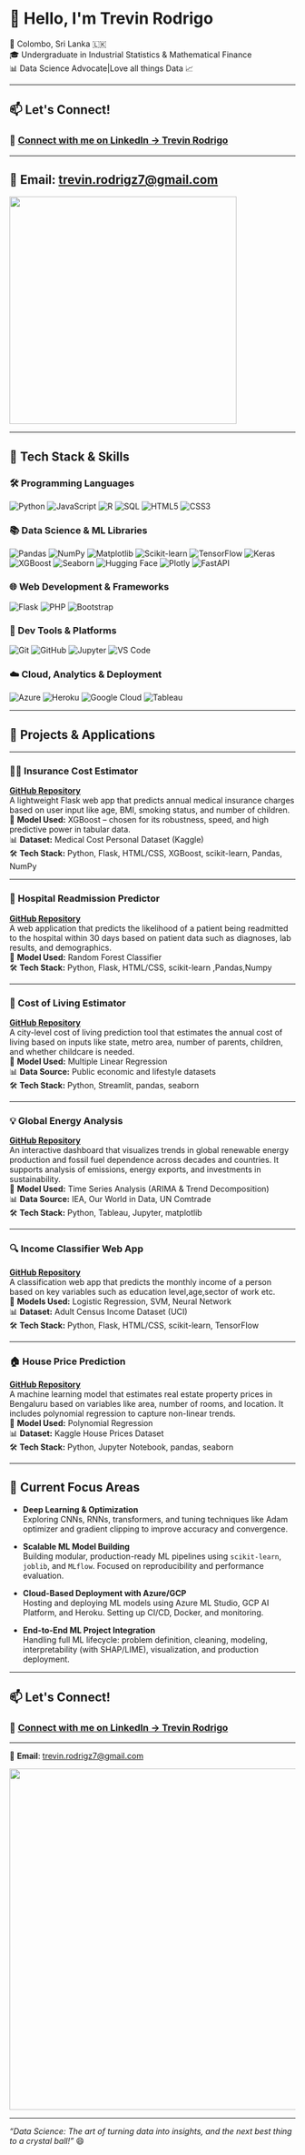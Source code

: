 # 👋 Hello, I'm Trevin Rodrigo

📍 Colombo, Sri Lanka 🇱🇰  
🎓 Undergraduate in Industrial Statistics & Mathematical Finance  
📊 Data Science Advocate|Love all things Data 📈

---

## 📫 Let's Connect!

### 🔗 [**Connect with me on LinkedIn → Trevin Rodrigo**](https://www.linkedin.com/in/trevin-rodrigo/)

---

📧 **Email**: trevin.rodrigz7@gmail.com  
---
<img src="https://media.giphy.com/media/v1.Y2lkPTc5MGI3NjExZTkzc2Q2OGptdTk3OGs3djEydngzdDgwOG1pNGFtcDF4MzdoejhyNSZlcD12MV9zdGlja2Vyc19zZWFyY2gmY3Q9cw/QJ8bR5An4VC59FvVcx/giphy.gif" width="400"/>

---

## 🧠 Tech Stack & Skills

### 🛠️ Programming Languages
![Python](https://img.shields.io/badge/Python-3776AB?style=for-the-badge&logo=python&logoColor=white)
![JavaScript](https://img.shields.io/badge/JavaScript-F7DF1E?style=for-the-badge&logo=javascript&logoColor=black)
![R](https://img.shields.io/badge/R-276DC3?style=for-the-badge&logo=r&logoColor=white)
![SQL](https://img.shields.io/badge/SQL-003B57?style=for-the-badge&logo=mysql&logoColor=white)
![HTML5](https://img.shields.io/badge/HTML5-E34F26?style=for-the-badge&logo=html5&logoColor=white)
![CSS3](https://img.shields.io/badge/CSS3-1572B6?style=for-the-badge&logo=css3&logoColor=white)

### 📚 Data Science & ML Libraries
![Pandas](https://img.shields.io/badge/Pandas-150458?style=for-the-badge&logo=pandas&logoColor=white)
![NumPy](https://img.shields.io/badge/NumPy-013243?style=for-the-badge&logo=numpy&logoColor=white)
![Matplotlib](https://img.shields.io/badge/Matplotlib-11557C?style=for-the-badge&logo=matplotlib&logoColor=white)
![Scikit-learn](https://img.shields.io/badge/Scikit--learn-F7931E?style=for-the-badge&logo=scikit-learn&logoColor=white)
![TensorFlow](https://img.shields.io/badge/TensorFlow-FF6F00?style=for-the-badge&logo=tensorflow&logoColor=white)
![Keras](https://img.shields.io/badge/Keras-D00000?style=for-the-badge&logo=keras&logoColor=white)
![XGBoost](https://img.shields.io/badge/XGBoost-FF9900?style=for-the-badge&logo=xgboost&logoColor=white)
![Seaborn](https://img.shields.io/badge/Seaborn-9B4F96?style=for-the-badge&logo=seaborn&logoColor=white)
![Hugging Face](https://img.shields.io/badge/Hugging_Face-6F41B8?style=for-the-badge&logo=huggingface&logoColor=white)
![Plotly](https://img.shields.io/badge/Plotly-3E5C98?style=for-the-badge&logo=plotly&logoColor=white)
![FastAPI](https://img.shields.io/badge/FastAPI-009688?style=for-the-badge&logo=fastapi&logoColor=white)

### 🌐 Web Development & Frameworks
![Flask](https://img.shields.io/badge/Flask-000000?style=for-the-badge&logo=flask&logoColor=white)
![PHP](https://img.shields.io/badge/PHP-777BB4?style=for-the-badge&logo=php&logoColor=white)
![Bootstrap](https://img.shields.io/badge/Bootstrap-7952B3?style=for-the-badge&logo=bootstrap&logoColor=white)

### 🔧 Dev Tools & Platforms
![Git](https://img.shields.io/badge/Git-F05032?style=for-the-badge&logo=git&logoColor=white)
![GitHub](https://img.shields.io/badge/GitHub-181717?style=for-the-badge&logo=github&logoColor=white)
![Jupyter](https://img.shields.io/badge/Jupyter-F37626?style=for-the-badge&logo=jupyter&logoColor=white)
![VS Code](https://img.shields.io/badge/VSCode-007ACC?style=for-the-badge&logo=visual-studio-code&logoColor=white)

### ☁️ Cloud, Analytics & Deployment
![Azure](https://img.shields.io/badge/Azure-0078D4?style=for-the-badge&logo=microsoftazure&logoColor=white)
![Heroku](https://img.shields.io/badge/Heroku-430098?style=for-the-badge&logo=heroku&logoColor=white)
![Google Cloud](https://img.shields.io/badge/GCP-4285F4?style=for-the-badge&logo=googlecloud&logoColor=white)
![Tableau](https://img.shields.io/badge/Tableau-E97627?style=for-the-badge&logo=tableau&logoColor=white)

---

## 🚀 Projects & Applications



---

### ✍🏽 Insurance Cost Estimator  
**[GitHub Repository](https://github.com/Trevin07/insurance_estimator)**  
A lightweight Flask web app that predicts annual medical insurance charges based on user input like age, BMI, smoking status, and number of children.  
🧠 **Model Used:** XGBoost – chosen for its robustness, speed, and high predictive power in tabular data.  
📊 **Dataset:** Medical Cost Personal Dataset (Kaggle)  
🛠️ **Tech Stack:** Python, Flask, HTML/CSS, XGBoost, scikit-learn, Pandas, NumPy  

---
### 🏥 Hospital Readmission Predictor
**[GitHub Repository](https://github.com/Trevin07/hospital-readmission-app)**  
A web application that predicts the likelihood of a patient being readmitted to the hospital within 30 days based on patient data such as diagnoses, lab results, and demographics.  
🧠 **Model Used:** Random Forest Classifier  
🛠️ **Tech Stack:** Python, Flask, HTML/CSS, scikit-learn ,Pandas,Numpy 

---

### 🧾 Cost of Living Estimator
**[GitHub Repository](https://github.com/Trevin07/Cost_estimator)**  
A city-level cost of living prediction tool that estimates the annual cost of living based on inputs like state, metro area, number of parents, children, and whether childcare is needed.  
🧠 **Model Used:** Multiple Linear Regression  
📊 **Data Source:** Public economic and lifestyle datasets  
🛠️ **Tech Stack:** Python, Streamlit, pandas, seaborn  

---

### 💡 Global Energy Analysis
**[GitHub Repository](https://github.com/Trevin07/global-energy-transition)**  
An interactive dashboard that visualizes trends in global renewable energy production and fossil fuel dependence across decades and countries. It supports analysis of emissions, energy exports, and investments in sustainability.  
🧠 **Model Used:** Time Series Analysis (ARIMA & Trend Decomposition)  
📊 **Data Source:** IEA, Our World in Data, UN Comtrade  
🛠️ **Tech Stack:** Python, Tableau, Jupyter, matplotlib  

---

### 🔍 Income Classifier Web App
**[GitHub Repository](https://github.com/Trevin07/Income-Prediction)**  
A classification web app that predicts the  monthly income of a person based on key variables such as education level,age,sector of work etc.  
🧠 **Models Used:** Logistic Regression, SVM, Neural Network  
📊 **Dataset:** Adult Census Income Dataset (UCI)  
🛠️ **Tech Stack:** Python, Flask, HTML/CSS, scikit-learn, TensorFlow  

---

### 🏠 House Price Prediction
**[GitHub Repository](https://github.com/Trevin07/House-price-prediction)**  
A machine learning model that estimates real estate property prices in Bengaluru based on variables like area, number of rooms, and location. It includes polynomial regression to capture non-linear trends.  
🧠 **Model Used:** Polynomial Regression  
📊 **Dataset:** Kaggle House Prices Dataset  
🛠️ **Tech Stack:** Python, Jupyter Notebook, pandas, seaborn  



---

## 🧠 Current Focus Areas

- **Deep Learning & Optimization**  
  Exploring CNNs, RNNs, transformers, and tuning techniques like Adam optimizer and gradient clipping to improve accuracy and convergence.

- **Scalable ML Model Building**  
  Building modular, production-ready ML pipelines using `scikit-learn`, `joblib`, and `MLflow`. Focused on reproducibility and performance evaluation.

- **Cloud-Based Deployment with Azure/GCP**  
  Hosting and deploying ML models using Azure ML Studio, GCP AI Platform, and Heroku. Setting up CI/CD, Docker, and monitoring.

- **End-to-End ML Project Integration**  
  Handling full ML lifecycle: problem definition, cleaning, modeling, interpretability (with SHAP/LIME), visualization, and production deployment.

---

## 📫 Let's Connect!

### 🔗 [**Connect with me on LinkedIn → Trevin Rodrigo**](https://www.linkedin.com/in/trevin-rodrigo/)

---

📧 **Email**: trevin.rodrigz7@gmail.com  

<p align="left">
  <img src="https://media.giphy.com/media/SvckSy7fFviqrq8ClF/giphy.gif" width="600" />
</p>

---

_“Data Science: The art of turning data into insights, and the next best thing to a crystal ball!”_ 😄
